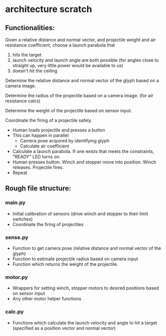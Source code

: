 # architecture scratch
 
## Functionalities:
Given a relative distance and normal vector, and projectile weight and air resistance coefficient, choose a launch parabola that 
1. hits the target
2. launch velocity and launch angle are both possible  (for angles close to straight up, very little power would be available to us)
3. doesn't hit the ceiling 

Determine the relative distance and normal vector of the glyph based on a camera image.
    
Determine the radius of the projectile based on a camera image. (for air resistance calcs)

Determine the weight of the projectile based on sensor input.

Coordinate the firing of a projectile safely.
- Human loads projectile and presses a button
- This can happen in parallel:
    - Camera pose acquired by identifying glyph
    - Calculate air coefficient 
- Calculate a launch parabola. If one exists that meets the constraints, "READY" LED turns on.
- Human presses button. Winch and stopper move into position. Winch releases. Projectile fires.
- Repeat


## Rough file structure:
### main.py
- Initial calibration of sensors (drive winch and stopper to their limit switches)
- Coordinate the firing of projectiles

### sense.py
- Function to get camera pose (relative distance and normal vector of the glyph)
- Function to estimate projectile radius based on camera input
- Function which returns the weight of the projectile.

### motor.py
- Wrappers for setting winch, stopper motors to desired positions based on sensor input
- Any other motor helper functions

### calc.py
- Functions which calculate the launch velocity and angle to hit a target (specified as a position vector and normal vector)

